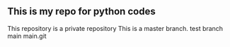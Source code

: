 ## This is my repo for python codes
This repository is a private repository
This is a master branch. test branch main main.git 